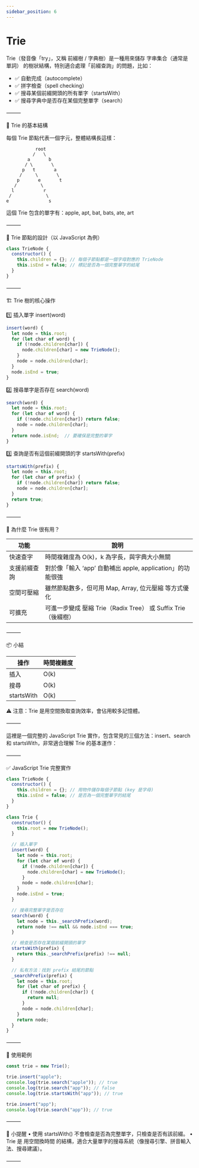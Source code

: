 ```yaml
---
sidebar_position: 6
---
```


# Trie

Trie（發音像「try」，又稱 前綴樹 / 字典樹）是一種用來儲存 字串集合（通常是單詞） 的樹狀結構，特別適合處理「前綴查詢」的問題，比如：

- ✅ 自動完成（autocomplete）
- ✅ 拼字檢查（spell checking）
- ✅ 搜尋某個前綴開頭的所有單字（startsWith）
- ✅ 搜尋字典中是否存在某個完整單字（search）

⸻

🔧 Trie 的基本結構

每個 Trie 節點代表一個字元，整體結構長這樣：

```
           root
          /   \
        a       b
       / \       \
      p   t       a
     /     \       \
    p       e       t
   /         \
  l           r
 /             \
e               s
```

這個 Trie 包含的單字有：apple, apt, bat, bats, ate, art

⸻

🧱 Trie 節點的設計（以 JavaScript 為例）

```js
class TrieNode {
  constructor() {
    this.children = {}; // 每個子節點都是一個字母對應的 TrieNode
    this.isEnd = false; // 標記是否為一個完整單字的結尾
  }
}
```

⸻

🏗 Trie 樹的核心操作

1️⃣ 插入單字 insert(word)

```js
insert(word) {
  let node = this.root;
  for (let char of word) {
    if (!node.children[char]) {
      node.children[char] = new TrieNode();
    }
    node = node.children[char];
  }
  node.isEnd = true;
}
```

2️⃣ 搜尋單字是否存在 search(word)

```js
search(word) {
  let node = this.root;
  for (let char of word) {
    if (!node.children[char]) return false;
    node = node.children[char];
  }
  return node.isEnd;  // 要確保是完整的單字
}
```

3️⃣ 查詢是否有這個前綴開頭的字 startsWith(prefix)

```js
startsWith(prefix) {
  let node = this.root;
  for (let char of prefix) {
    if (!node.children[char]) return false;
    node = node.children[char];
  }
  return true;
}
```

⸻

🧠 為什麼 Trie 很有用？

| 功能         | 說明                                                          |
| ------------ | ------------------------------------------------------------- |
| 快速查字     | 時間複雜度為 O(k)，k 為字長，與字典大小無關                   |
| 支援前綴查詢 | 對於像「輸入 ‘app’ 自動補出 apple, application」的功能很強    |
| 空間可壓縮   | 雖然節點數多，但可用 Map, Array, 位元壓縮 等方式優化          |
| 可擴充       | 可進一步變成 壓縮 Trie（Radix Tree） 或 Suffix Trie（後綴樹） |

⸻

📦 小結

| 操作       | 時間複雜度 |
| ---------- | ---------- |
| 插入       | O(k)       |
| 搜尋       | O(k)       |
| startsWith | O(k)       |

⚠️ 注意：Trie 是用空間換取查詢效率，會佔用較多記憶體。

⸻

這裡是一個完整的 JavaScript Trie 實作，包含常見的三個方法：insert、search 和 startsWith，非常適合理解 Trie 的基本運作：

⸻

✅ JavaScript Trie 完整實作

```js
class TrieNode {
  constructor() {
    this.children = {}; // 用物件儲存每個子節點 (key 是字母)
    this.isEnd = false; // 是否為一個完整單字的結尾
  }
}

class Trie {
  constructor() {
    this.root = new TrieNode();
  }

  // 插入單字
  insert(word) {
    let node = this.root;
    for (let char of word) {
      if (!node.children[char]) {
        node.children[char] = new TrieNode();
      }
      node = node.children[char];
    }
    node.isEnd = true;
  }

  // 搜尋完整單字是否存在
  search(word) {
    let node = this._searchPrefix(word);
    return node !== null && node.isEnd === true;
  }

  // 檢查是否存在某個前綴開頭的單字
  startsWith(prefix) {
    return this._searchPrefix(prefix) !== null;
  }

  // 私有方法：找到 prefix 結尾的節點
  _searchPrefix(prefix) {
    let node = this.root;
    for (let char of prefix) {
      if (!node.children[char]) {
        return null;
      }
      node = node.children[char];
    }
    return node;
  }
}
```

⸻

🧪 使用範例

```js
const trie = new Trie();

trie.insert("apple");
console.log(trie.search("apple")); // true
console.log(trie.search("app")); // false
console.log(trie.startsWith("app")); // true

trie.insert("app");
console.log(trie.search("app")); // true
```

⸻

📌 小提醒
• 使用 startsWith() 不會檢查是否為完整單字，只檢查是否有該前綴。
• Trie 是 用空間換時間 的結構，適合大量單字的搜尋系統（像搜尋引擎、拼音輸入法、搜尋建議）。

⸻
